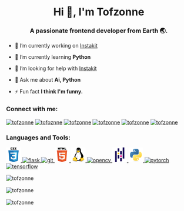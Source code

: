 <h1 align="center">Hi 👋, I'm Tofzonne</h1>
<h3 align="center">A passionate frontend developer from Earth 🌏.</h3>

- 🔭 I’m currently working on [Instakit](https://github.com/tofzonne/instakit)

- 🌱 I’m currently learning **Python**

- 🤝 I’m looking for help with [Instakit](https://github.com/tofzonne/instakit)

- 💬 Ask me about **Ai, Python**

- ⚡ Fun fact **I think I'm funny.**

<h3 align="left">Connect with me:</h3>
<p align="left">
<a href="https://www.leetcode.com/tofzonne" target="blank"><img align="center" src="https://raw.githubusercontent.com/rahuldkjain/github-profile-readme-generator/master/src/images/icons/Social/leet-code.svg" alt="tofzonne" height="30" width="40" /></a>
<a href="https://www.hackerrank.com/tofoznne" target="blank"><img align="center" src="https://raw.githubusercontent.com/rahuldkjain/github-profile-readme-generator/master/src/images/icons/Social/hackerrank.svg" alt="tofoznne" height="30" width="40" /></a>
<a href="https://instagram.com/tofzonne" target="blank"><img align="center" src="https://raw.githubusercontent.com/rahuldkjain/github-profile-readme-generator/master/src/images/icons/Social/instagram.svg" alt="tofzonne" height="30" width="40" /></a>
<a href="https://x.com/tofzonne" target="blank"><img align="center" src="https://upload.wikimedia.org/wikipedia/commons/5/57/X_logo_2023_%28white%29.png" alt="tofzonne" height="30" width="30" /></a>
<a href="https://www.youtube.com/c/tofzonne" target="blank"><img align="center" src="https://raw.githubusercontent.com/rahuldkjain/github-profile-readme-generator/master/src/images/icons/Social/youtube.svg" alt="tofzonne" height="30" width="40" /></a>
<a href="https://fb.com/tofzonne" target="blank"><img align="center" src="https://raw.githubusercontent.com/rahuldkjain/github-profile-readme-generator/master/src/images/icons/Social/facebook.svg" alt="tofzonne" height="30" width="40" /></a>
</p>

<h3 align="left">Languages and Tools:</h3>
<p align="left"> <a href="https://www.w3schools.com/css/" target="_blank" rel="noreferrer"> <img src="https://raw.githubusercontent.com/devicons/devicon/master/icons/css3/css3-original-wordmark.svg" alt="css3" width="40" height="40"/> </a> <a href="https://flask.palletsprojects.com/" target="_blank" rel="noreferrer"> <img src="https://www.vectorlogo.zone/logos/pocoo_flask/pocoo_flask-icon.svg" alt="flask" width="40" height="40"/> </a> <a href="https://git-scm.com/" target="_blank" rel="noreferrer"> <img src="https://www.vectorlogo.zone/logos/git-scm/git-scm-icon.svg" alt="git" width="40" height="40"/> </a> <a href="https://www.w3.org/html/" target="_blank" rel="noreferrer"> <img src="https://raw.githubusercontent.com/devicons/devicon/master/icons/html5/html5-original-wordmark.svg" alt="html5" width="40" height="40"/> </a> <a href="https://www.linux.org/" target="_blank" rel="noreferrer"> <img src="https://raw.githubusercontent.com/devicons/devicon/master/icons/linux/linux-original.svg" alt="linux" width="40" height="40"/> </a> <a href="https://opencv.org/" target="_blank" rel="noreferrer"> <img src="https://www.vectorlogo.zone/logos/opencv/opencv-icon.svg" alt="opencv" width="40" height="40"/> </a> <a href="https://pandas.pydata.org/" target="_blank" rel="noreferrer"> <img src="https://raw.githubusercontent.com/devicons/devicon/2ae2a900d2f041da66e950e4d48052658d850630/icons/pandas/pandas-original.svg" alt="pandas" width="40" height="40"/> </a> <a href="https://www.python.org" target="_blank" rel="noreferrer"> <img src="https://raw.githubusercontent.com/devicons/devicon/master/icons/python/python-original.svg" alt="python" width="40" height="40"/> </a> <a href="https://pytorch.org/" target="_blank" rel="noreferrer"> <img src="https://www.vectorlogo.zone/logos/pytorch/pytorch-icon.svg" alt="pytorch" width="40" height="40"/> </a> <a href="https://www.tensorflow.org" target="_blank" rel="noreferrer"> <img src="https://www.vectorlogo.zone/logos/tensorflow/tensorflow-icon.svg" alt="tensorflow" width="40" height="40"/> </a> </p>

<p><img align="center" src="https://github-readme-stats.vercel.app/api/top-langs?username=tofzonne&show_icons=true&locale=en&layout=compact" alt="tofzonne" /></p>


<p><img align="center" src="https://github-readme-stats.vercel.app/api?username=tofzonne&show_icons=true&locale=en" alt="tofzonne" /></p>

<p><img align="center" src="https://github-readme-streak-stats.herokuapp.com/?user=tofzonne&" alt="tofzonne" /></p>
